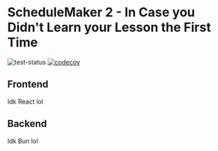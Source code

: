 # ScheduleMaker 2 - In Case you Didn't Learn your Lesson the First Time
![test-status](https://github.com/jabbate19/schedulemaker2/actions/workflows/tests.yml/badge.svg?branch=master)
[![codecov](https://codecov.io/github/jabbate19/schedulemaker2/branch/main/graph/badge.svg?token=ZWLZLFGTNJ)](https://app.codecov.io/github/jabbate19/schedulemaker2)

## Frontend

Idk React lol

## Backend

Idk Bun lol

